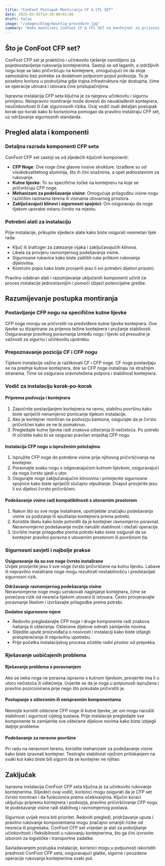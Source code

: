 ```yaml
---
title: "ConFoot Postupak Montiranja CF & CFL SET"
date: 2025-03-05T14:30:00+01:00
draft: false
image: "/images/blog/mountig-procedure.jpg"
summary: "Kako montirati ConFoot CF & CFL SET na kontejner za prijevoz."
---
```


## Što je ConFoot CFP set?  
ConFoot CFP set je praktično i učinkovito rješenje osmišljeno za pojednostavljenje rukovanja kontejnerima. Sastoji se od laganih, a izdržljivih nogu koje se lako pričvršćuju na kontejnere, omogućujući im da stoje samostalno bez potrebe za dodatnom potporom poput podvozja. To je posebno korisno u područjima gdje trajna infrastruktura nije dostupna, čime se operacije utovara i istovara čine pristupačnijima.  

Ispravna instalacija CFP seta ključna je za njegovu učinkovitu i sigurnu primjenu. Neispravno montiranje može dovesti do neusklađenih kontejnera, neučinkovitosti ili čak sigurnosnih rizika. Ovaj vodič nudi detaljan postupak korak-po-korak kako bi korisnicima pomogao da pravilno instaliraju CFP set, uz održavanje sigurnosnih standarda.  


## Pregled alata i komponenti  

### Detaljna razrada komponenti CFP seta  
ConFoot CFP set sastoji se od sljedećih ključnih komponenti:  
- **CFP Noge**: Ove noge čine glavne nosive strukture. Izrađene su od visokokvalitetnog aluminija, što ih čini snažnima, a opet jednostavnim za rukovanje.  
- **Kutne lijevke**: To su specifične točke na kontejneru na koje se pričvršćuju CFP noge.  
- **Mehanizam za podešavanje visine**: Omogućuje prilagodbu visine nogu različitim razinama terena ili visinama utovarnog prostora.  
- **Zaključavajući klinovi i sigurnosni spojnici**: Oni osiguravaju da noge tijekom uporabe ostanu čvrsto na mjestu.  

### Potrebni alati za instalaciju  
Prije instalacije, prikupite sljedeće alate kako biste osigurali nesmetan tijek rada:  
- Ključ ili šrafciger za zatezanje vijaka i zaključavajućih klinova.  
- Libela za provjeru ravnomjernog podešavanja visine.  
- Sigurnosne rukavice kako biste zaštitili ruke prilikom rukovanja dijelovima.  
- Kontrolni popis kako biste provjerili jesu li svi potrebni dijelovi prisutni.  

Pravilno odabran alati i razumijevanje uključenih komponenti učinit će proces instalacije jednostavnijim i pomoći izbjeći potencijalne greške.  


## Razumijevanje postupka montiranja  

### Postavljanje CFP nogu na specifične kutne lijevke  
CFP noge moraju se pričvrstiti na predviđene kutne lijevke kontejnera. Ove lijevke su dizajnirane za prijenos težine kontejnera i pružanje stabilnosti. Osiguravanje pravilnog poravnanja između nogu i lijevki od presudne je važnosti za sigurnu i učinkovitu upotrebu.  

### Prepoznavanje pozicija CF i CFP nogu  
Tijekom instalacije važno je razlikovati CF i CFP noge. CF noge postavljaju se na prednje kutove kontejnera, dok se CFP noge instaliraju na stražnjim stranama. Time se osigurava uravnotežena potpora i stabilnost kontejnera.  


### Vodič za instalaciju korak-po-korak  

#### Priprema podvozja i kontejnera  
1. Započnite postavljanjem kontejnera na ravnu, stabilnu površinu kako biste spriječili nenamjerno pomicanje tijekom instalacije.  
2. Ako je kontejner montiran na podvozju kamiona, osigurajte da je čvrsto pričvršćen kako se ne bi pomaknuo.  
3. Pregledajte kutne lijevke radi znakova oštećenja ili nečistoća. Po potrebi ih očistite kako bi se osigurao pravilan smještaj CFP nogu.  

#### Instalacija CFP nogu u ispruženim položajima  
1. Ispružite CFP noge do potrebne visine prije njihovog pričvršćivanja na kontejner.  
2. Poravnajte svaku nogu s odgovarajućom kutnom lijevkom, osiguravajući da noga čvrsto sjedi u utor.  
3. Osigurajte noge zaključavajućim klinovima i primijenite sigurnosne spojnice kako biste spriječili slučajno otpuštanje. Dvaput provjerite jesu li svi dijelovi čvrsto pričvršćeni.  

#### Podešavanje visine radi kompatibilnosti s utovarnim prostorom  
1. Nakon što su sve noge instalirane, upotrijebite značajku podešavanja visine za podizanje ili spuštanje kontejnera prema potrebi.  
2. Koristite libelu kako biste potvrdili da je kontejner ravnomjerno poravnat. Neravnomjerno podešavanje može narušiti stabilnost i otežati operacije.  
3. Izvršite manje prilagodbe prema potrebi kako biste osigurali da se kontejner pravilno poravna s utovarnim prostorom ili površinom tla.  


### Sigurnosni savjeti i najbolje prakse  

**Osiguravanje da su sve noge čvrsto instalirane**  
Uvijek provjerite jesu li sve noge čvrsto pričvršćene na kutnu lijevku. Labave ili nepravilno instalirane noge mogu rezultirati nestabilnošću i predstavljati sigurnosni rizik.  

**Održavanje ravnomjernog podešavanja visine**  
Neravnomjerne noge mogu uzrokovati naginjanje kontejnera, čime se povećava rizik od nesreća tijekom utovara ili istovara. Često provjeravajte poravnanje libelom i izvršavajte prilagodbe prema potrebi.  

**Dodatne sigurnosne mjere**  
- Redovito pregledavajte CFP noge i druge komponente radi znakova habanja ili oštećenja. Oštećene dijelove odmah zamijenite novima.  
- Slijedite upute proizvođača o nosivosti i instalaciji kako biste izbjegli preopterećenje ili nepravilnu upotrebu.  
- Prije početka instalacijskog procesa očistite radni prostor od prepreka.  


### Rješavanje uobičajenih problema  

#### Rješavanje problema s poravnanjem  
Ako se neka noga ne poravna ispravno s kutnom lijevkom, provjerite ima li u utoru nečistoća ili oštećenja. Uvjerite se da je noga u potpunosti ispružena i pravilno pozicionirana prije nego što pokušate pričvrstiti je.  

#### Postupanje s oštećenim ili neispravnim komponentama  
Nemojte koristiti oštećene CFP noge ili kutne lijevke, jer oni mogu narušiti stabilnost i sigurnost cijelog sustava. Prije instalacije pregledajte sve komponente te zamijenite sve oštećene dijelove novima kako biste izbjegli daljnje probleme.  

#### Podešavanje za neravne površine  
Pri radu na neravnom terenu, koristite mehanizam za podešavanje visine kako biste izravnali kontejner. Testirajte stabilnost nježnim pritiskanjem na svaki kut kako biste bili sigurni da se kontejner ne njihao.

  
## Zaključak  

Ispravna instalacija ConFoot CFP seta ključna je za učinkovito rukovanje kontejnerima. Slijedeći ovaj vodič, korisnici mogu osigurati da je CFP set čvrsto montiran i da funkcionira prema očekivanjima. Ključni koraci uključuju pripremu kontejnera i podvozja, pravilno pričvršćivanje CFP nogu te podešavanje visine radi stabilnog i ravnomjernog postava.  

Sigurnost uvijek mora biti prioritet. Redoviti pregledi, pridržavanje uputa i pravilno rukovanje komponentama mogu značajno smanjiti rizike od nesreća ili pogrešaka. ConFoot CFP set vrijedan je alat za poboljšanje učinkovitosti i fleksibilnosti u rukovanju kontejnerima, što ga čini izvrsnim izborom za logističke i transportne zadatke.  

Savladavanjem postupka instalacije, korisnici mogu u potpunosti iskoristiti prednosti ConFoot CFP seta, osiguravajući glatke, sigurne i pouzdane operacije rukovanja kontejnerima svaki put.